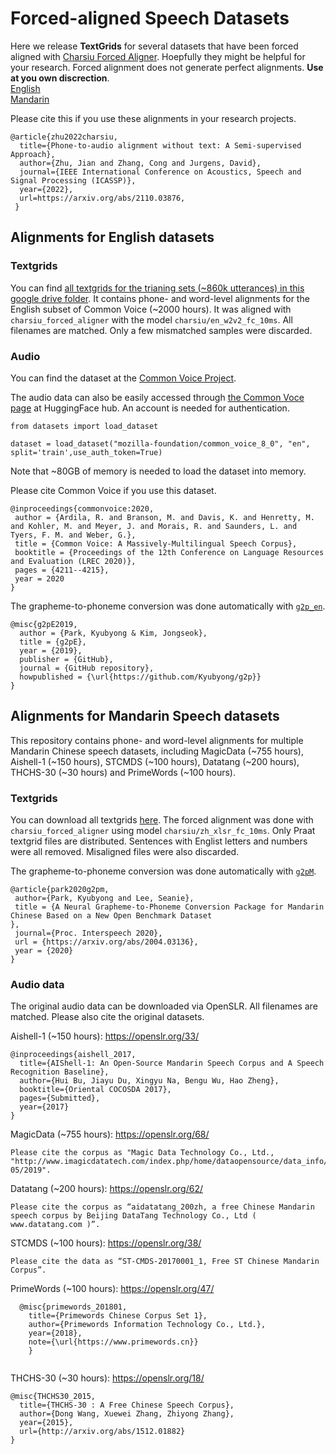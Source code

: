 # Forced-aligned Speech Datasets

Here we release **TextGrids** for several datasets that have been forced aligned with [Charsiu Forced Aligner](https://github.com/lingjzhu/charsiu). Hoepfully they might be helpful for your research. 
Forced alignment does not generate perfect alignments. **Use at you own discrection**.  
[English](data.md#alignments-for-english-datasets)  
[Mandarin](data.md#alignments-for-mandarin-speech-datasets)  


Please cite this if you use these alignments in your research projects.
```
@article{zhu2022charsiu,
  title={Phone-to-audio alignment without text: A Semi-supervised Approach},
  author={Zhu, Jian and Zhang, Cong and Jurgens, David},
  journal={IEEE International Conference on Acoustics, Speech and Signal Processing (ICASSP)},
  year={2022},
  url=https://arxiv.org/abs/2110.03876,
 }
```

## Alignments for English datasets

### Textgrids
You can find [all textgrids for the trianing sets (~860k utterances) in this google drive folder](https://drive.google.com/drive/folders/1IF0WB5-8VXfaENtE4r5rehHHK8YFe61S?usp=sharing). It contains phone- and word-level alignments for the English subset of Common Voice (~2000 hours). It was aligned with `charsiu_forced_aligner` with the model `charsiu/en_w2v2_fc_10ms`. 
All filenames are matched. Only a few mismatched samples were discarded. 

### Audio
You can find the dataset at the [Common Voice Project](https://commonvoice.mozilla.org/en/datasets).  

The audio data can also be easily accessed through [the Common Voce page](https://huggingface.co/datasets/mozilla-foundation/common_voice_8_0) at HuggingFace hub. An account is needed for authentication.
```
from datasets import load_dataset

dataset = load_dataset("mozilla-foundation/common_voice_8_0", "en", split='train',use_auth_token=True)
```
Note that ~80GB of memory is needed to load the dataset into memory.

Please cite Common Voice if you use this dataset.
 ```
 @inproceedings{commonvoice:2020,
  author = {Ardila, R. and Branson, M. and Davis, K. and Henretty, M. and Kohler, M. and Meyer, J. and Morais, R. and Saunders, L. and Tyers, F. M. and Weber, G.},
  title = {Common Voice: A Massively-Multilingual Speech Corpus},
  booktitle = {Proceedings of the 12th Conference on Language Resources and Evaluation (LREC 2020)},
  pages = {4211--4215},
  year = 2020
}
 ```

The grapheme-to-phoneme conversion was done automatically with [`g2p_en`](https://github.com/Kyubyong/g2p).
```
@misc{g2pE2019,
  author = {Park, Kyubyong & Kim, Jongseok},
  title = {g2pE},
  year = {2019},
  publisher = {GitHub},
  journal = {GitHub repository},
  howpublished = {\url{https://github.com/Kyubyong/g2p}}
}
```

## Alignments for Mandarin Speech datasets

This repository contains phone- and word-level alignments for multiple Mandarin Chinese speech datasets, including MagicData (~755 hours), Aishell-1 (~150 hours), STCMDS (~100 hours), Datatang (~200 hours), THCHS-30 (~30 hours) and PrimeWords (~100 hours).

### Textgrids
You can download all textgrids [here](https://drive.google.com/drive/folders/1IF0WB5-8VXfaENtE4r5rehHHK8YFe61S?usp=sharing). The forced alignment was done with `charsiu_forced_aligner` using model `charsiu/zh_xlsr_fc_10ms`. Only Praat textgrid files are distributed. Sentences with Englist letters and numbers were all removed. Misaligned files were also discarded. 

The grapheme-to-phoneme conversion was done automatically with [`g2pM`](https://github.com/kakaobrain/g2pM).
```
@article{park2020g2pm,
 author={Park, Kyubyong and Lee, Seanie},
 title = {A Neural Grapheme-to-Phoneme Conversion Package for Mandarin Chinese Based on a New Open Benchmark Dataset
},
 journal={Proc. Interspeech 2020},
 url = {https://arxiv.org/abs/2004.03136},
 year = {2020}
}
```




### Audio data
The original audio data can be downloaded via OpenSLR. All filenames are matched. Please also cite the original datasets. 

Aishell-1 (~150 hours): https://openslr.org/33/
```
@inproceedings{aishell_2017,
  title={AIShell-1: An Open-Source Mandarin Speech Corpus and A Speech Recognition Baseline},
  author={Hui Bu, Jiayu Du, Xingyu Na, Bengu Wu, Hao Zheng},
  booktitle={Oriental COCOSDA 2017},
  pages={Submitted},
  year={2017}
}
```

MagicData (~755 hours): https://openslr.org/68/
```
Please cite the corpus as "Magic Data Technology Co., Ltd., "http://www.imagicdatatech.com/index.php/home/dataopensource/data_info/id/101", 05/2019".
```

Datatang (~200 hours): https://openslr.org/62/
```
Please cite the corpus as “aidatatang_200zh, a free Chinese Mandarin speech corpus by Beijing DataTang Technology Co., Ltd ( www.datatang.com )”.
```
STCMDS (~100 hours): https://openslr.org/38/
```
Please cite the data as “ST-CMDS-20170001_1, Free ST Chinese Mandarin Corpus”.
```
PrimeWords (~100 hours): https://openslr.org/47/
```
  @misc{primewords_201801,
    title={Primewords Chinese Corpus Set 1},
    author={Primewords Information Technology Co., Ltd.},
    year={2018},
    note={\url{https://www.primewords.cn}}
    }
  
```
THCHS-30 (~30 hours): https://openslr.org/18/
```
@misc{THCHS30_2015,
  title={THCHS-30 : A Free Chinese Speech Corpus},
  author={Dong Wang, Xuewei Zhang, Zhiyong Zhang},
  year={2015},
  url={http://arxiv.org/abs/1512.01882}
}
```
